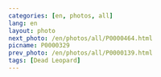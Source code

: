 ```yaml
---
categories: [en, photos, all]
lang: en
layout: photo
next_photo: /en/photos/all/P0000464.html
picname: P0000329
prev_photo: /en/photos/all/P0000139.html
tags: [Dead Leopard]
---
```

